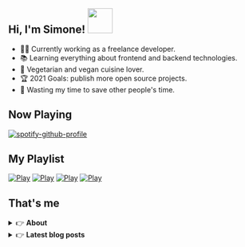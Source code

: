 <h2> Hi, I'm Simone! <img src="https://thumbs.gfycat.com/ComposedUnsungFeline.webp" width="50"></h2>

- 👨‍💻 Currently working as a freelance developer.
- :books: Learning everything about frontend and backend technologies.
- 🌱 Vegetarian and vegan cuisine lover.
- :trophy: 2021 Goals: publish more open source projects.
- :dart: Wasting my time to save other people's time.

## Now Playing
[![spotify-github-profile](https://spotify-github-profile.vercel.app/api/view?uid=tv1czk8r5ar01xar2mvucmj29&cover_image=true&theme=novatorem)](https://spotify-github-profile.vercel.app/api/view?uid=tv1czk8r5ar01xar2mvucmj29&redirect=true)

## My Playlist
[![Play](https://user-images.githubusercontent.com/22590804/113120933-66669e80-9212-11eb-9c02-f7261432474a.png)](https://open.spotify.com/playlist/7nrxO0hNX4X2ppgR4SEBMs?si=FiNwxA4kQ7i5Mj685xSSpQ)
[![Play](https://user-images.githubusercontent.com/22590804/113121278-c5c4ae80-9212-11eb-9809-5035cf3cba21.png)](https://open.spotify.com/playlist/3eZE9I9UcJAhYTJJy7I8JO?si=BAXHb1T9Q4aYeaMLU0fVKw)
[![Play](https://user-images.githubusercontent.com/22590804/113121302-cb21f900-9212-11eb-8f02-ac830afc1aa2.png)](https://open.spotify.com/playlist/5LwPCt0hJ6G4JBBF4IT4hc?si=RKjMLnfmRz2WnJGGIo0IJw)
[![Play](https://user-images.githubusercontent.com/22590804/113121312-cd845300-9212-11eb-8a90-8e42c44a5870.png)](https://open.spotify.com/playlist/5GilluBbVN706VQu4CDNMe?si=UV66PTQBQUq5GwJFLhnbIg)

## That's me
<!-- markdownlint-disable MD033 -->
<details>
    <summary>&#128073 <b>About</b></summary><br/>

<!-- BLOG-POST-LIST:START -->
- :books: [Books](https://simonemargio.im/work/books/)
- 🎧 [Music](https://simonemargio.im/work/music/)
- 🏃‍♂️ [Sport](https://simonemargio.im/work/sport/)
- ⛩ [Anime](https://simonemargio.im/work/anime/)
- 🎮 [Game](https://simonemargio.im/work/game/)
- 💰 [Expenses](https://simonemargio.im/work/expenses/)
<!-- BLOG-POST-LIST:END -->
</details>

<details>
    <summary>&#128073 <b>Latest blog posts</b></summary><br/>

<!-- BLOG-POST-LIST:START -->
- [About EXIF metadata](https://simonemargio.im/blog/aboutexifmetadata/)
- [Stop using whatsapp](https://simonemargio.im/blog/stopusingwhatsapp/)
- [Password Managers](https://simonemargio.im/blog/managepasswords/)
- [Always backup](https://simonemargio.im/blog/backup/)
- [Fix Apple Watch battery life](https://simonemargio.im/blog/fixapplewatch/)
- [Summer reading](https://simonemargio.im/blog/summer-reading/)
<!-- BLOG-POST-LIST:END -->
</details>

<!-- markdownlint-enable MD033 -->




